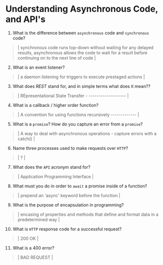 # Understanding Asynchronous Code, and API's
01. What is the difference between `asynchronous` code and `synchronous` code?

  > | synchronous code runs top-down without waiting for any delayed results, asynchronous allows the code to wait for a result before continuing on to the next line of code   |

02. What is an event listener?

  > | a daemon listening for triggers to execute prestaged actions |

03. What does *REST* stand for, and in simple terms what does it mean??

  > | REpresentational State Transfer - ------------------- |

04. What is a callback / higher order function?

  > | A convention for using functions recursively ------------- |

05. What is a `promise`? How do you capture an error from a `promise`?

  > | A way to deal with asynchronous operations - capture errors with a catch() |

06. Name three processes used to make requests over `HTTP`?

  > | ? |

07. What does the `API` acronym stand for?

  > | Application Programming Interface |

08. What must you do in order to `await` a promise inside of a function?

  > | prepend an 'async' keyword before the function |

09. What is the purpose of encapsulation in programming?

  > | encasing of properties and methods that define and format data in a predetermined way |

10. What is `HTTP` response code for a successful request?

  > | 200 OK |

11. What is a 400 error?

  > | BAD REQUEST |
